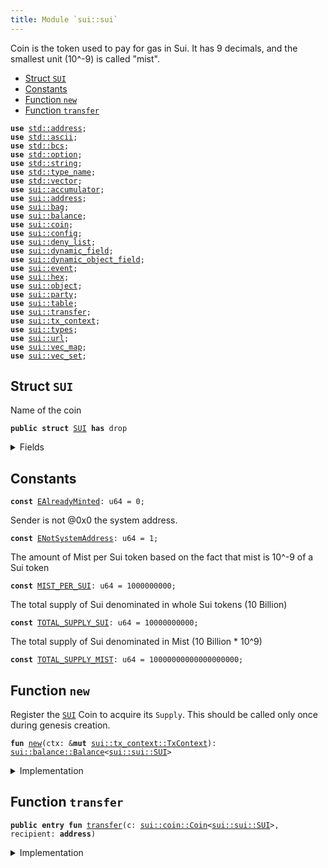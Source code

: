 ```yaml
---
title: Module `sui::sui`
---
```


Coin<SUI> is the token used to pay for gas in Sui.
It has 9 decimals, and the smallest unit (10^-9) is called "mist".


-  [Struct `SUI`](#sui_sui_SUI)
-  [Constants](#@Constants_0)
-  [Function `new`](#sui_sui_new)
-  [Function `transfer`](#sui_sui_transfer)


<pre><code><b>use</b> <a href="../std/address.md#std_address">std::address</a>;
<b>use</b> <a href="../std/ascii.md#std_ascii">std::ascii</a>;
<b>use</b> <a href="../std/bcs.md#std_bcs">std::bcs</a>;
<b>use</b> <a href="../std/option.md#std_option">std::option</a>;
<b>use</b> <a href="../std/string.md#std_string">std::string</a>;
<b>use</b> <a href="../std/type_name.md#std_type_name">std::type_name</a>;
<b>use</b> <a href="../std/vector.md#std_vector">std::vector</a>;
<b>use</b> <a href="../sui/accumulator.md#sui_accumulator">sui::accumulator</a>;
<b>use</b> <a href="../sui/address.md#sui_address">sui::address</a>;
<b>use</b> <a href="../sui/bag.md#sui_bag">sui::bag</a>;
<b>use</b> <a href="../sui/balance.md#sui_balance">sui::balance</a>;
<b>use</b> <a href="../sui/coin.md#sui_coin">sui::coin</a>;
<b>use</b> <a href="../sui/config.md#sui_config">sui::config</a>;
<b>use</b> <a href="../sui/deny_list.md#sui_deny_list">sui::deny_list</a>;
<b>use</b> <a href="../sui/dynamic_field.md#sui_dynamic_field">sui::dynamic_field</a>;
<b>use</b> <a href="../sui/dynamic_object_field.md#sui_dynamic_object_field">sui::dynamic_object_field</a>;
<b>use</b> <a href="../sui/event.md#sui_event">sui::event</a>;
<b>use</b> <a href="../sui/hex.md#sui_hex">sui::hex</a>;
<b>use</b> <a href="../sui/object.md#sui_object">sui::object</a>;
<b>use</b> <a href="../sui/party.md#sui_party">sui::party</a>;
<b>use</b> <a href="../sui/table.md#sui_table">sui::table</a>;
<b>use</b> <a href="../sui/transfer.md#sui_transfer">sui::transfer</a>;
<b>use</b> <a href="../sui/tx_context.md#sui_tx_context">sui::tx_context</a>;
<b>use</b> <a href="../sui/types.md#sui_types">sui::types</a>;
<b>use</b> <a href="../sui/url.md#sui_url">sui::url</a>;
<b>use</b> <a href="../sui/vec_map.md#sui_vec_map">sui::vec_map</a>;
<b>use</b> <a href="../sui/vec_set.md#sui_vec_set">sui::vec_set</a>;
</code></pre>



<a name="sui_sui_SUI"></a>

## Struct `SUI`

Name of the coin


<pre><code><b>public</b> <b>struct</b> <a href="../sui/sui.md#sui_sui_SUI">SUI</a> <b>has</b> drop
</code></pre>



<details>
<summary>Fields</summary>


<dl>
</dl>


</details>

<a name="@Constants_0"></a>

## Constants


<a name="sui_sui_EAlreadyMinted"></a>



<pre><code><b>const</b> <a href="../sui/sui.md#sui_sui_EAlreadyMinted">EAlreadyMinted</a>: u64 = 0;
</code></pre>



<a name="sui_sui_ENotSystemAddress"></a>

Sender is not @0x0 the system address.


<pre><code><b>const</b> <a href="../sui/sui.md#sui_sui_ENotSystemAddress">ENotSystemAddress</a>: u64 = 1;
</code></pre>



<a name="sui_sui_MIST_PER_SUI"></a>

The amount of Mist per Sui token based on the fact that mist is
10^-9 of a Sui token


<pre><code><b>const</b> <a href="../sui/sui.md#sui_sui_MIST_PER_SUI">MIST_PER_SUI</a>: u64 = 1000000000;
</code></pre>



<a name="sui_sui_TOTAL_SUPPLY_SUI"></a>

The total supply of Sui denominated in whole Sui tokens (10 Billion)


<pre><code><b>const</b> <a href="../sui/sui.md#sui_sui_TOTAL_SUPPLY_SUI">TOTAL_SUPPLY_SUI</a>: u64 = 10000000000;
</code></pre>



<a name="sui_sui_TOTAL_SUPPLY_MIST"></a>

The total supply of Sui denominated in Mist (10 Billion * 10^9)


<pre><code><b>const</b> <a href="../sui/sui.md#sui_sui_TOTAL_SUPPLY_MIST">TOTAL_SUPPLY_MIST</a>: u64 = 10000000000000000000;
</code></pre>



<a name="sui_sui_new"></a>

## Function `new`

Register the <code><a href="../sui/sui.md#sui_sui_SUI">SUI</a></code> Coin to acquire its <code>Supply</code>.
This should be called only once during genesis creation.


<pre><code><b>fun</b> <a href="../sui/sui.md#sui_sui_new">new</a>(ctx: &<b>mut</b> <a href="../sui/tx_context.md#sui_tx_context_TxContext">sui::tx_context::TxContext</a>): <a href="../sui/balance.md#sui_balance_Balance">sui::balance::Balance</a>&lt;<a href="../sui/sui.md#sui_sui_SUI">sui::sui::SUI</a>&gt;
</code></pre>



<details>
<summary>Implementation</summary>


<pre><code><b>fun</b> <a href="../sui/sui.md#sui_sui_new">new</a>(ctx: &<b>mut</b> TxContext): Balance&lt;<a href="../sui/sui.md#sui_sui_SUI">SUI</a>&gt; {
    <b>assert</b>!(ctx.sender() == @0x0, <a href="../sui/sui.md#sui_sui_ENotSystemAddress">ENotSystemAddress</a>);
    <b>assert</b>!(ctx.epoch() == 0, <a href="../sui/sui.md#sui_sui_EAlreadyMinted">EAlreadyMinted</a>);
    <b>let</b> (treasury, metadata) = <a href="../sui/coin.md#sui_coin_create_currency">coin::create_currency</a>(
        <a href="../sui/sui.md#sui_sui_SUI">SUI</a> {},
        9,
        b"<a href="../sui/sui.md#sui_sui_SUI">SUI</a>",
        b"Sui",
        // TODO: add appropriate description and logo <a href="../sui/url.md#sui_url">url</a>
        b"",
        option::none(),
        ctx,
    );
    <a href="../sui/transfer.md#sui_transfer_public_freeze_object">transfer::public_freeze_object</a>(metadata);
    <b>let</b> <b>mut</b> supply = treasury.treasury_into_supply();
    <b>let</b> total_sui = supply.increase_supply(<a href="../sui/sui.md#sui_sui_TOTAL_SUPPLY_MIST">TOTAL_SUPPLY_MIST</a>);
    supply.destroy_supply();
    total_sui
}
</code></pre>



</details>

<a name="sui_sui_transfer"></a>

## Function `transfer`



<pre><code><b>public</b> <b>entry</b> <b>fun</b> <a href="../sui/transfer.md#sui_transfer">transfer</a>(c: <a href="../sui/coin.md#sui_coin_Coin">sui::coin::Coin</a>&lt;<a href="../sui/sui.md#sui_sui_SUI">sui::sui::SUI</a>&gt;, recipient: <b>address</b>)
</code></pre>



<details>
<summary>Implementation</summary>


<pre><code><b>public</b> <b>entry</b> <b>fun</b> <a href="../sui/transfer.md#sui_transfer">transfer</a>(c: <a href="../sui/coin.md#sui_coin_Coin">coin::Coin</a>&lt;<a href="../sui/sui.md#sui_sui_SUI">SUI</a>&gt;, recipient: <b>address</b>) {
    <a href="../sui/transfer.md#sui_transfer_public_transfer">transfer::public_transfer</a>(c, recipient)
}
</code></pre>



</details>
